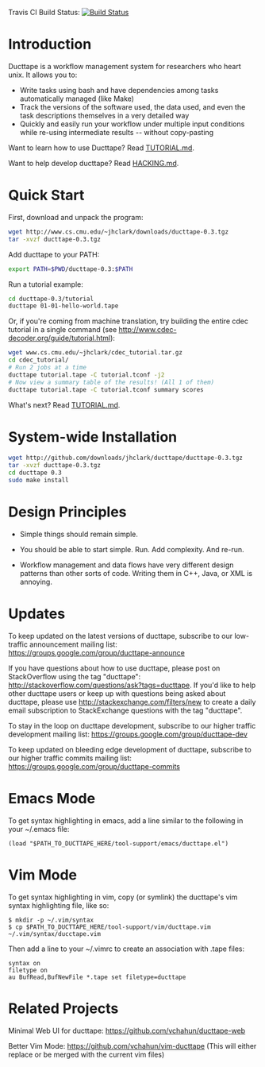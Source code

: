 Travis CI Build Status: [![Build Status](https://secure.travis-ci.org/jhclark/ducttape.png?branch=master)](http://travis-ci.org/jhclark/ducttape)

Introduction
============

Ducttape is a workflow management system for researchers who heart unix. It allows you to:

* Write tasks using bash and have dependencies among tasks automatically managed (like Make)
* Track the versions of the software used, the data used, and even the task descriptions themselves in a very detailed way
* Quickly and easily run your workflow under multiple input conditions while re-using intermediate results -- without copy-pasting

Want to learn how to use Ducttape? Read [TUTORIAL.md](https://github.com/jhclark/ducttape/blob/master/tutorial/TUTORIAL.md).

Want to help develop ducttape? Read [HACKING.md](https://github.com/jhclark/ducttape/blob/master/HACKING.md).


Quick Start
===========

First, download and unpack the program:

```bash
wget http://www.cs.cmu.edu/~jhclark/downloads/ducttape-0.3.tgz
tar -xvzf ducttape-0.3.tgz
```

Add ducttape to your PATH:

```bash
export PATH=$PWD/ducttape-0.3:$PATH
```

Run a tutorial example:

```bash
cd ducttape-0.3/tutorial
ducttape 01-01-hello-world.tape
```

Or, if you're coming from machine translation, try building the entire cdec tutorial in a single command (see http://www.cdec-decoder.org/guide/tutorial.html):

```bash
wget www.cs.cmu.edu/~jhclark/cdec_tutorial.tar.gz
cd cdec_tutorial/
# Run 2 jobs at a time
ducttape tutorial.tape -C tutorial.tconf -j2
# Now view a summary table of the results! (All 1 of them)
ducttape tutorial.tape -C tutorial.tconf summary scores
```

What's next? Read [TUTORIAL.md](https://github.com/jhclark/ducttape/blob/master/tutorial/TUTORIAL.md).


System-wide Installation
========================

```bash
wget http://github.com/downloads/jhclark/ducttape/ducttape-0.3.tgz
tar -xvzf ducttape-0.3.tgz
cd ducttape 0.3
sudo make install
```


Design Principles
=================

* Simple things should remain simple.

* You should be able to start simple. Run. Add complexity. And re-run.

* Workflow management and data flows have very different design patterns than other sorts of code.
  Writing them in C++, Java, or XML is annoying.

Updates
=======

To keep updated on the latest versions of ducttape, subscribe to our low-traffic announcement mailing list: https://groups.google.com/group/ducttape-announce

If you have questions about how to use ducttape, please post on StackOverflow using the tag "ducttape": http://stackoverflow.com/questions/ask?tags=ducttape. If you'd like to help other ducttape users or keep up with questions being asked about ducttape, please use http://stackexchange.com/filters/new to create a daily email subscription to StackExchange questions with the tag "ducttape".

To stay in the loop on ducttape development, subscribe to our higher traffic development mailing list: https://groups.google.com/group/ducttape-dev

To keep updated on bleeding edge development of ducttape, subscribe to our higher traffic commits mailing list: https://groups.google.com/group/ducttape-commits


Emacs Mode
==========

To get syntax highlighting in emacs, add a line similar to the following in your ~/.emacs file:

```
(load "$PATH_TO_DUCTTAPE_HERE/tool-support/emacs/ducttape.el")
```

Vim Mode
========

To get syntax highlighting in vim, copy (or symlink) the ducttape's vim syntax highlighting file, like so:

```
$ mkdir -p ~/.vim/syntax
$ cp $PATH_TO_DUCTTAPE_HERE/tool-support/vim/ducttape.vim ~/.vim/syntax/ducctape.vim
```

Then add a line to your ~/.vimrc to create an association with .tape files:

```
syntax on
filetype on
au BufRead,BufNewFile *.tape set filetype=ducttape
```

Related Projects
================

Minimal Web UI for ducttape: https://github.com/vchahun/ducttape-web

Better Vim Mode: https://github.com/vchahun/vim-ducttape (This will either replace or be merged with the current vim files)
